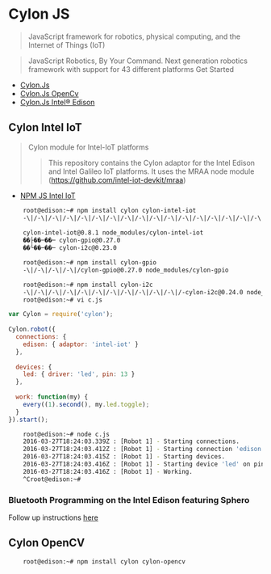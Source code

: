 # Cylon JS

> JavaScript framework for robotics, physical computing, and the Internet of Things (IoT)

> JavaScript Robotics, By Your Command. Next generation robotics framework with support for 43 different platforms Get Started

- [Cylon.Js](https://cylonjs.com/)
- [Cylon.Js OpenCv](https://npm.taobao.org/package/cylon-opencv)
- [Cylon.Js Intel® Edison](http://cylonjs.com/documentation/platforms/edison/)


## Cylon Intel IoT

> Cylon module for Intel-IoT platforms
> > This repository contains the Cylon adaptor for the Intel Edison and Intel Galileo IoT platforms. It uses the MRAA node module (https://github.com/intel-iot-devkit/mraa)

- [NPM JS Intel IoT](https://www.npmjs.com/package/cylon-intel-iot)

```sh
    root@edison:~# npm install cylon cylon-intel-iot
    -\|/-\|/-\|/-\|/-\|/-\|/-\|/-\|/-\|/-\|/-\|/-\|/-\|/-\|/-\|/-\|/-\|/-\|/-\|/-\|/-\|/-\|/cylon@1.2.0 node_modules/cylon
    
    cylon-intel-iot@0.8.1 node_modules/cylon-intel-iot
    ��├��─��─ cylon-gpio@0.27.0
    ��└��─��─ cylon-i2c@0.23.0
```

```sh
    root@edison:~# npm install cylon-gpio
    -\|/-\|/-\|/-\|/cylon-gpio@0.27.0 node_modules/cylon-gpio
```

```sh
    root@edison:~# npm install cylon-i2c
    -\|/-\|/-\|/-\|/-\|/-\|/-\|/-\|/-\|/-\|/-\|/-cylon-i2c@0.24.0 node_modules/cylon-i2c
    root@edison:~# vi c.js
```

```js
var Cylon = require('cylon');
 
Cylon.robot({
  connections: {
    edison: { adaptor: 'intel-iot' }
  },
 
  devices: {
    led: { driver: 'led', pin: 13 }
  },
 
  work: function(my) {
    every((1).second(), my.led.toggle);
  }
}).start();
```    

```sh
    root@edison:~# node c.js 
    2016-03-27T18:24:03.339Z : [Robot 1] - Starting connections.
    2016-03-27T18:24:03.412Z : [Robot 1] - Starting connection 'edison'.
    2016-03-27T18:24:03.415Z : [Robot 1] - Starting devices.
    2016-03-27T18:24:03.416Z : [Robot 1] - Starting device 'led' on pin 13.
    2016-03-27T18:24:03.416Z : [Robot 1] - Working.
    ^Croot@edison:~# 
```

### Bluetooth Programming on the Intel Edison featuring Sphero

Follow up instructions [here](https://www.npmjs.com/package/cylon-intel-iot#bluetooth-programming-on-the-intel-edison-featuring-sphero)

## Cylon OpenCV

```sh
    root@edison:~# npm install cylon cylon-opencv
```